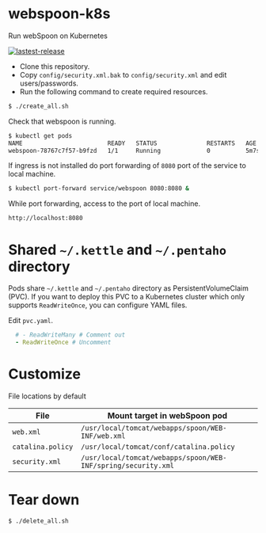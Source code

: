 # webspoon-k8s
Run webSpoon on Kubernetes

[![lastest-release](https://badgen.net/badge/Fork/webspoon-docker/red?icon=git)][fork]

- Clone this repository.
- Copy `config/security.xml.bak` to `config/security.xml` and edit users/passwords.
- Run the following command to create required resources.

```sh
$ ./create_all.sh
```

Check that webspoon is running.

```sh
$ kubectl get pods
NAME                        READY   STATUS              RESTARTS   AGE
webspoon-78767c7f57-b9fzd   1/1     Running             0          5m7s
```

If ingress is not installed do port forwarding of `8080` port of the service to local machine.

```sh
$ kubectl port-forward service/webspoon 8080:8080 &
```

While port forwarding, access to the port of local machine.

```
http://localhost:8080
```

# Shared `~/.kettle` and `~/.pentaho` directory

Pods share `~/.kettle` and `~/.pentaho` directory as PersistentVolumeClaim (PVC).
If you want to deploy this PVC to a Kubernetes cluster which only supports `ReadWriteOnce`, you can configure YAML files.

Edit `pvc.yaml`.

```yaml
  # - ReadWriteMany # Comment out
  - ReadWriteOnce # Uncomment
```

# Customize

File locations by default

| File | Mount target in webSpoon pod |
|-|-|
| `web.xml` | `/usr/local/tomcat/webapps/spoon/WEB-INF/web.xml` |
| `catalina.policy` | `/usr/local/tomcat/conf/catalina.policy` |
| `security.xml` | `/usr/local/tomcat/webapps/spoon/WEB-INF/spring/security.xml`|

# Tear down

```sh
$ ./delete_all.sh
```

[fork]:https://github.com/HiromuHota/webspoon-docker/tree/master/k8s
